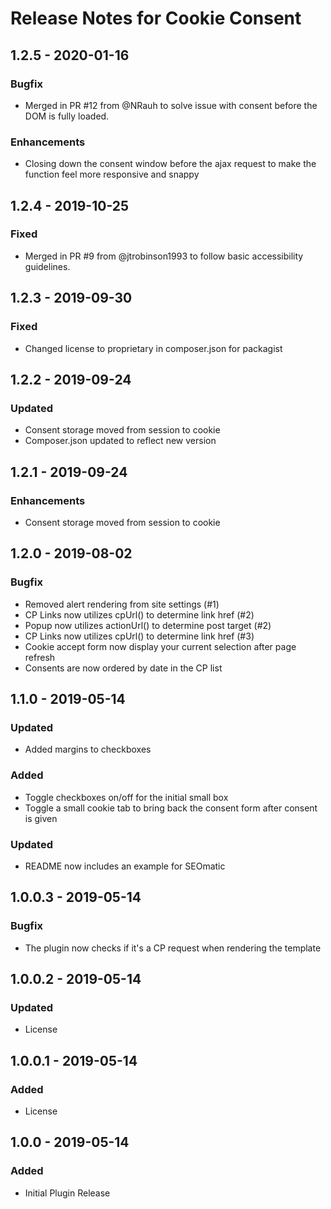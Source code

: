 # Release Notes for Cookie Consent

## 1.2.5 - 2020-01-16

### Bugfix
- Merged in PR #12 from @NRauh to solve issue with consent before the DOM is fully loaded.

### Enhancements
- Closing down the consent window before the ajax request to make the function feel more responsive and snappy

## 1.2.4 - 2019-10-25

### Fixed
- Merged in PR #9 from @jtrobinson1993 to follow basic accessibility guidelines.

## 1.2.3 - 2019-09-30

### Fixed
- Changed license to proprietary in composer.json for packagist 

## 1.2.2 - 2019-09-24

### Updated
- Consent storage moved from session to cookie
- Composer.json updated to reflect new version

## 1.2.1 - 2019-09-24

### Enhancements
- Consent storage moved from session to cookie

## 1.2.0 - 2019-08-02

### Bugfix
- Removed alert rendering from site settings (\#1)
- CP Links now utilizes cpUrl() to determine link href (\#2)
- Popup now utilizes actionUrl() to determine post target (\#2)
- CP Links now utilizes cpUrl() to determine link href (\#3)
- Cookie accept form now display your current selection after page refresh
- Consents are now ordered by date in the CP list


## 1.1.0 - 2019-05-14

### Updated
- Added margins to checkboxes

### Added
- Toggle checkboxes on/off for the initial small box
- Toggle a small cookie tab to bring back the consent form after consent is given

### Updated
- README now includes an example for SEOmatic

## 1.0.0.3 - 2019-05-14

### Bugfix
- The plugin now checks if it's a CP request when rendering the template

## 1.0.0.2 - 2019-05-14

### Updated
- License

## 1.0.0.1 - 2019-05-14

### Added
- License

## 1.0.0 - 2019-05-14

### Added
- Initial Plugin Release